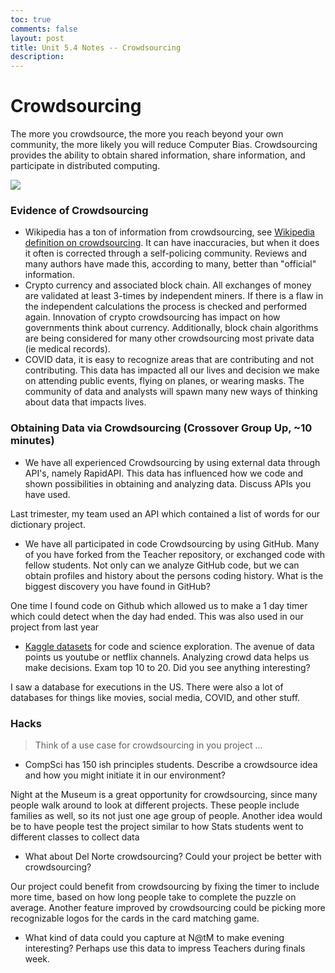 ```yaml
---
toc: true
comments: false
layout: post
title: Unit 5.4 Notes -- Crowdsourcing
description: 
---
```


# Crowdsourcing
The more you crowdsource, the more you reach beyond your own community, the more likely you will reduce Computer Bias.  Crowdsourcing provides the ability to obtain shared information, share information, and participate in distributed computing.

![]({{site.baseurl}}/images/crowdsourcing.jpeg)


### Evidence of Crowdsourcing
* Wikipedia has a ton of information from crowdsourcing, see [Wikipedia definition on crowdsourcing](https://en.wikipedia.org/wiki/Crowdsourcing).  It can have inaccuracies, but when it does it often is corrected through a self-policing community.  Reviews and many authors have made this, according to many, better than "official" information.
* Crypto currency and associated block chain.  All exchanges of money are validated at least 3-times by independent miners.  If there is a flaw in the independent calculations the process is checked and performed again.  Innovation of crypto crowdsourcing has impact on how governments think about currency.   Additionally, block chain algorithms are being considered for many other crowdsourcing most private data (ie medical records).
* COVID data, it is easy to recognize areas that are contributing and not contributing.   This data has impacted all our lives and decision we make on attending public events, flying on planes, or wearing masks.  The community of data and analysts will spawn many new ways of thinking about data that impacts lives.  


### Obtaining Data via Crowdsourcing (Crossover Group Up, ~10 minutes)
* We have all experienced Crowdsourcing by using external data through API's, namely RapidAPI.  This data has influenced how we code and shown possibilities in obtaining and analyzing data. Discuss APIs you have used.

Last trimester, my team used an API which contained a list of words for our dictionary project. 

* We have all participated in code Crowdsourcing by using GitHub.  Many of you have forked from the Teacher repository, or exchanged code with fellow students.  Not only can we analyze GitHub code, but we can obtain profiles and history about the persons coding history.  What is the biggest discovery you have found in GitHub?

One time I found code on Github which allowed us to make a 1 day timer which could detect when the day had ended. This was also used in our project from last year

* [Kaggle datasets](https://www.kaggle.com/datasets) for code and science exploration.  The avenue of data points us youtube or netflix channels.  Analyzing crowd data helps us make decisions.  Exam top 10 to 20.  Did you see anything interesting?

I saw a database for executions in the US. There were also a lot of databases for things like movies, social media, COVID, and other stuff. 


### Hacks 
> Think of a use case for crowdsourcing in you project ...
* CompSci has 150 ish principles students.  Describe a crowdsource idea and how you might initiate it in our environment?  

Night at the Museum is a great opportunity for crowdsourcing, since many people walk around to look at different projects. These people include families as well, so its not just one age group of people. Another idea would be to have people test the project similar to how Stats students went to different classes to collect data 

* What about Del Norte crowdsourcing?  Could your project be better with crowdsourcing?

Our project could benefit from crowdsourcing by fixing the timer to include more time, based on how long people take to complete the puzzle on average. Another feature improved by crowdsourcing could be picking more recognizable logos for the cards in the card matching game. 

* What kind of data could you capture at N@tM to make evening interesting?  Perhaps use this data to impress Teachers during finals week.